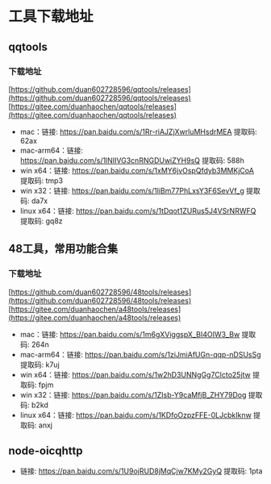 # 工具下载地址

## qqtools

### 下载地址
[https://github.com/duan602728596/qqtools/releases](https://github.com/duan602728596/qqtools/releases)   
[https://gitee.com/duanhaochen/qqtools/releases](https://gitee.com/duanhaochen/qqtools/releases)
* mac：链接: https://pan.baidu.com/s/1Rr-riAJZjXwrluMHsdrMEA 提取码: 62ax
* mac-arm64：链接: https://pan.baidu.com/s/1lNIIVG3cnRNGDUwiZYH9sQ 提取码: 588h
* win x64：链接: https://pan.baidu.com/s/1xMY6jvOspQfdyb3MMKjCoA 提取码: tmp3
* win x32：链接: https://pan.baidu.com/s/1liBm77PhLxsY3F6SevVf_g 提取码: da7x
* linux x64：链接: https://pan.baidu.com/s/1tDqot1ZURus5J4VSrNRWFQ 提取码: gq8z

## 48工具，常用功能合集

### 下载地址
[https://github.com/duan602728596/48tools/releases](https://github.com/duan602728596/48tools/releases)   
[https://gitee.com/duanhaochen/a48tools/releases](https://gitee.com/duanhaochen/a48tools/releases)
* mac：链接: https://pan.baidu.com/s/1m6gXViggspX_BI4OIW3_Bw 提取码: 264n
* mac-arm64：链接: https://pan.baidu.com/s/1ziJmiAfUGn-qqp-nDSUsSg 提取码: k7uj
* win x64：链接: https://pan.baidu.com/s/1w2hD3UNNgGg7Clcto25jtw 提取码: fpjm
* win x32：链接: https://pan.baidu.com/s/1ZIsb-Y9caMfjB_ZHY79Dog 提取码: b2kd
* linux x64：链接: https://pan.baidu.com/s/1KDfoOzpzFFE-0LJcbkIknw 提取码: anxj

## node-oicqhttp

* 链接: https://pan.baidu.com/s/1U9ojRUD8jMqCjw7KMy2GyQ 提取码: 1pta
